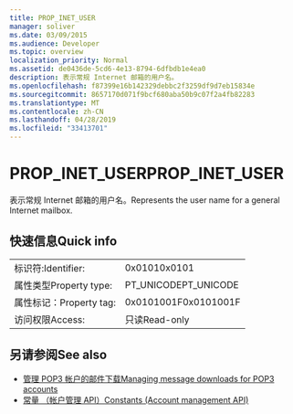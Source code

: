 ```yaml
---
title: PROP_INET_USER
manager: soliver
ms.date: 03/09/2015
ms.audience: Developer
ms.topic: overview
localization_priority: Normal
ms.assetid: de0436de-5cd6-4e13-8794-6dfbdb1e4ea0
description: 表示常规 Internet 邮箱的用户名。
ms.openlocfilehash: f87399e16b142329debbc2f3259df9d7eb15834e
ms.sourcegitcommit: 8657170d071f9bcf680aba50b9c07f2a4fb82283
ms.translationtype: MT
ms.contentlocale: zh-CN
ms.lasthandoff: 04/28/2019
ms.locfileid: "33413701"
---
```

# <a name="prop_inet_user"></a><span data-ttu-id="eefa1-103">PROP_INET_USER</span><span class="sxs-lookup"><span data-stu-id="eefa1-103">PROP_INET_USER</span></span>

<span data-ttu-id="eefa1-104">表示常规 Internet 邮箱的用户名。</span><span class="sxs-lookup"><span data-stu-id="eefa1-104">Represents the user name for a general Internet mailbox.</span></span>
  
## <a name="quick-info"></a><span data-ttu-id="eefa1-105">快速信息</span><span class="sxs-lookup"><span data-stu-id="eefa1-105">Quick info</span></span>

|||
|:-----|:-----|
|<span data-ttu-id="eefa1-106">标识符:</span><span class="sxs-lookup"><span data-stu-id="eefa1-106">Identifier:</span></span>  <br/> |<span data-ttu-id="eefa1-107">0x0101</span><span class="sxs-lookup"><span data-stu-id="eefa1-107">0x0101</span></span>  <br/> |
|<span data-ttu-id="eefa1-108">属性类型</span><span class="sxs-lookup"><span data-stu-id="eefa1-108">Property type:</span></span>  <br/> |<span data-ttu-id="eefa1-109">PT_UNICODE</span><span class="sxs-lookup"><span data-stu-id="eefa1-109">PT_UNICODE</span></span>  <br/> |
|<span data-ttu-id="eefa1-110">属性标记：</span><span class="sxs-lookup"><span data-stu-id="eefa1-110">Property tag:</span></span>  <br/> |<span data-ttu-id="eefa1-111">0x0101001F</span><span class="sxs-lookup"><span data-stu-id="eefa1-111">0x0101001F</span></span>  <br/> |
|<span data-ttu-id="eefa1-112">访问权限</span><span class="sxs-lookup"><span data-stu-id="eefa1-112">Access:</span></span>  <br/> |<span data-ttu-id="eefa1-113">只读</span><span class="sxs-lookup"><span data-stu-id="eefa1-113">Read-only</span></span>  <br/> |
   
## <a name="see-also"></a><span data-ttu-id="eefa1-114">另请参阅</span><span class="sxs-lookup"><span data-stu-id="eefa1-114">See also</span></span>

- [<span data-ttu-id="eefa1-115">管理 POP3 帐户的邮件下载</span><span class="sxs-lookup"><span data-stu-id="eefa1-115">Managing message downloads for POP3 accounts</span></span>](managing-message-downloads-for-pop3-accounts.md) 
- [<span data-ttu-id="eefa1-116">常量 （帐户管理 API）</span><span class="sxs-lookup"><span data-stu-id="eefa1-116">Constants (Account management API)</span></span>](constants-account-management-api.md)

